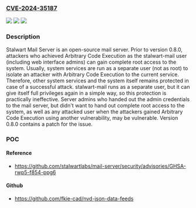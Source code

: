 ### [CVE-2024-35187](https://cve.mitre.org/cgi-bin/cvename.cgi?name=CVE-2024-35187)
![](https://img.shields.io/static/v1?label=Product&message=mail-server&color=blue)
![](https://img.shields.io/static/v1?label=Version&message=%3D%20%3C%200.8.0%20&color=brighgreen)
![](https://img.shields.io/static/v1?label=Vulnerability&message=CWE-863%3A%20Incorrect%20Authorization&color=brighgreen)

### Description

Stalwart Mail Server is an open-source mail server. Prior to version 0.8.0, attackers who achieved Arbitrary Code Execution as the stalwart-mail user (including web interface admins) can gain complete root access to the system. Usually, system services are run as a separate user (not as root) to isolate an attacker with Arbitrary Code Execution to the current service. Therefore, other system services and the system itself remains protected in case of a successful attack. stalwart-mail runs as a separate user, but it can give itself full privileges again in a simple way, so this protection is practically ineffective. Server admins who handed out the admin credentials to the mail server, but didn't want to hand out complete root access to the system, as well as any attacked user when the attackers gained Arbitrary Code Execution using another vulnerability, may be vulnerable. Version 0.8.0 contains a patch for the issue.

### POC

#### Reference
- https://github.com/stalwartlabs/mail-server/security/advisories/GHSA-rwp5-f854-ppg6

#### Github
- https://github.com/fkie-cad/nvd-json-data-feeds

